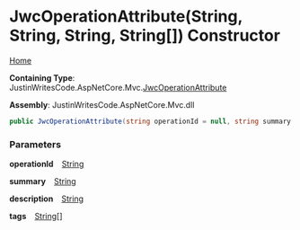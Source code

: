 # JwcOperationAttribute\(String, String, String, String\[\]\) Constructor

[Home](../../../README.md)

**Containing Type**: JustinWritesCode\.AspNetCore\.Mvc\.[JwcOperationAttribute](../README.md)

**Assembly**: JustinWritesCode\.AspNetCore\.Mvc\.dll

```csharp
public JwcOperationAttribute(string operationId = null, string summary = null, string description = null, string[] tags = null)
```

### Parameters

**operationId** &ensp; [String](https://docs.microsoft.com/en-us/dotnet/api/system.string)

**summary** &ensp; [String](https://docs.microsoft.com/en-us/dotnet/api/system.string)

**description** &ensp; [String](https://docs.microsoft.com/en-us/dotnet/api/system.string)

**tags** &ensp; [String](https://docs.microsoft.com/en-us/dotnet/api/system.string)\[\]